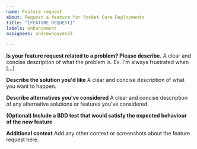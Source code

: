 ```yaml
---
name: Feature request
about: Request a feature for Pocket Core Deployments
title: "[FEATURE REQUEST]"
labels: enhancement
assignees: andrewnguyen22

---
```


**Is your feature request related to a problem? Please describe.**
A clear and concise description of what the problem is. Ex. I'm always frustrated when [...]

**Describe the solution you'd like**
A clear and concise description of what you want to happen.

**Describe alternatives you've considered**
A clear and concise description of any alternative solutions or features you've considered.

**(Optional) Include a BDD test that would satisfy the expected behaviour of the new feature**

**Additional context**
Add any other context or screenshots about the feature request here.
